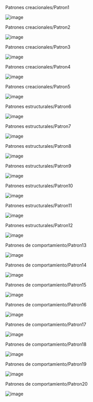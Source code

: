 Patrones creacionales/Patron1

![image](https://github.com/ArmandoMontielGarcia1/Patrones-de-Dise-o/assets/144396511/6f1dd01e-8d02-4e49-a2a1-d697a5536524)

Patrones creacionales/Patron2

![image](https://github.com/ArmandoMontielGarcia1/Patrones-de-Dise-o/assets/144396511/fda9edca-c24a-4137-822a-957fb1a201d9)

Patrones creacionales/Patron3

![image](https://github.com/ArmandoMontielGarcia1/Patrones-de-Dise-o/assets/144396511/843e927a-f195-4791-b7a9-dbebea916177)

Patrones creacionales/Patron4

![image](https://github.com/ArmandoMontielGarcia1/Patrones-de-Dise-o/assets/144396511/5f48f5a5-c375-41a1-8705-65c2a3d92915)

Patrones creacionales/Patron5

![image](https://github.com/ArmandoMontielGarcia1/Patrones-de-Dise-o/assets/144396511/661e0a7b-66be-4075-88dc-d7a1610f4ac0)

Patrones estructurales/Patron6

![image](https://github.com/ArmandoMontielGarcia1/Patrones-de-Dise-o/assets/144396511/2dadc6ee-8ded-45d4-8732-50d3ac614249)

Patrones estructurales/Patron7

![image](https://github.com/ArmandoMontielGarcia1/Patrones-de-Dise-o/assets/144396511/0e3878ec-b144-4599-8ed5-2ad6c023b1c2)

Patrones estructurales/Patron8

![image](https://github.com/ArmandoMontielGarcia1/Patrones-de-Dise-o/assets/144396511/18b6af05-067a-49eb-a56c-f20b750f0311)

Patrones estructurales/Patron9

![image](https://github.com/ArmandoMontielGarcia1/Patrones-de-Dise-o/assets/144396511/d1eba53f-8388-46e9-9feb-62b498d1fbc9)

Patrones estructurales/Patron10

![image](https://github.com/ArmandoMontielGarcia1/Patrones-de-Dise-o/assets/144396511/99fdd57d-f502-482b-94e8-c27ed1e0766c)

Patrones estructurales/Patron11

![image](https://github.com/ArmandoMontielGarcia1/Patrones-de-Dise-o/assets/144396511/a0fa8ca4-e93b-4778-a83c-17f1f220c544)

Patrones estructurales/Patron12

![image](https://github.com/ArmandoMontielGarcia1/Patrones-de-Dise-o/assets/144396511/de13b80b-2edc-4795-b20b-84206f91f6d8)

Patrones de comportamiento/Patron13

![image](https://github.com/ArmandoMontielGarcia1/Patrones-de-Dise-o/assets/144396511/90927b2e-930a-4ac2-9b86-5e6cf41a00b0)

Patrones de comportamiento/Patron14

![image](https://github.com/ArmandoMontielGarcia1/Patrones-de-Dise-o/assets/144396511/26280340-b31f-47df-b9b8-a71f55fbbe52)

Patrones de comportamiento/Patron15

![image](https://github.com/ArmandoMontielGarcia1/Patrones-de-Dise-o/assets/144396511/327745c7-50ec-4661-9787-85bff86a421d)

Patrones de comportamiento/Patron16

![image](https://github.com/ArmandoMontielGarcia1/Patrones-de-Dise-o/assets/144396511/427bc610-afff-4d2f-8201-018149a8fdcd)

Patrones de comportamiento/Patron17

![image](https://github.com/ArmandoMontielGarcia1/Patrones-de-Dise-o/assets/144396511/454f67e5-0412-423f-91f0-7a18dea30078)

Patrones de comportamiento/Patron18

![image](https://github.com/ArmandoMontielGarcia1/Patrones-de-Dise-o/assets/144396511/4fd2efa0-afa3-4bea-83c9-68b679237415)

Patrones de comportamiento/Patron19

![image](https://github.com/ArmandoMontielGarcia1/Patrones-de-Dise-o/assets/144396511/710bbacd-cedc-4488-b223-d3fb5bec9213)

Patrones de comportamiento/Patron20

![image](https://github.com/ArmandoMontielGarcia1/Patrones-de-Dise-o/assets/144396511/f0979119-ff41-4165-a2c2-311bdb219d91)

